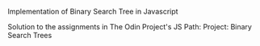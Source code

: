 Implementation of Binary Search Tree  in Javascript

Solution to the assignments in The Odin Project's JS Path: Project: Binary Search Trees
